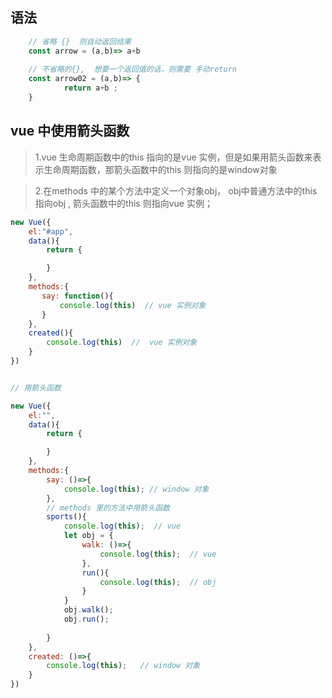 ## 语法

```javascript
    // 省略 {}  则自动返回结果
    const arrow = (a,b)=> a+b 
    
    // 不省略的{},  想要一个返回值的话，则需要 手动return 
    const arrow02 = (a,b)=> {
            return a+b ;        
    }
```
##  vue 中使用箭头函数
>  1.vue 生命周期函数中的this 指向的是vue 实例，但是如果用箭头函数来表示生命周期函数，那箭头函数中的this 则指向的是window对象 

>  2.在methods 中的某个方法中定义一个对象obj， obj中普通方法中的this 指向obj , 箭头函数中的this 则指向vue 实例；

```javascript
new Vue({
    el:"#app",
    data(){
        return {

        }
    },
    methods:{
       say: function(){
           console.log(this)  // vue 实例对象
       }
    },
    created(){
        console.log(this)  //  vue 实例对象
    }
})


// 用箭头函数 

new Vue({
    el:"",
    data(){
        return {

        }
    },
    methods:{
        say: ()=>{
            console.log(this); // window 对象
        },
        // methods 里的方法中用箭头函数
        sports(){
            console.log(this);  // vue
            let obj = {
                walk: ()=>{
                    console.log(this);  // vue
                },
                run(){
                    console.log(this);  // obj
                }
            }
            obj.walk();
            obj.run();
        
        }
    },
    created: ()=>{
        console.log(this);   // window 对象
    }
})

```




